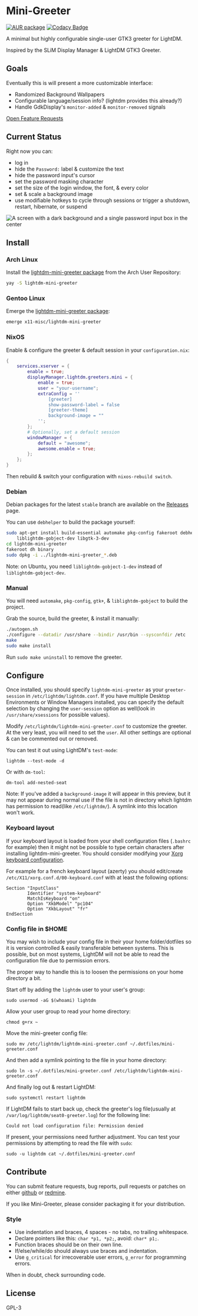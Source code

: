 # Mini-Greeter

[![AUR package](https://repology.org/badge/version-for-repo/aur/lightdm-mini-greeter.svg)](https://aur.archlinux.org/packages/lightdm-mini-greeter) [![Codacy Badge](https://app.codacy.com/project/badge/Grade/a1c58074072542be8ea60d1bf14863fc)](https://www.codacy.com/gh/prikhi/lightdm-mini-greeter/dashboard)

A minimal but highly configurable single-user GTK3 greeter for LightDM.

Inspired by the SLiM Display Manager & LightDM GTK3 Greeter.


## Goals

Eventually this is will present a more customizable interface:

* Randomized Background Wallpapers
* Configurable language/session info? (lightdm provides this already?)
* Handle GdkDisplay's `monitor-added` & `monitor-removed` signals

[Open Feature Requests](http://bugs.sleepanarchy.com/projects/mini-greeter/issues/)


## Current Status

Right now you can:

* log in
* hide the `Password:` label & customize the text
* hide the password input's cursor
* set the password masking character
* set the size of the login window, the font, & every color
* set & scale a background image
* use modifiable hotkeys to cycle through sessions or trigger a shutdown,
  restart, hibernate, or suspend

![A screen with a dark background and a single password input box in the center](http://bugs.sleepanarchy.com/projects/mini-greeter/repository/revisions/master/entry/screenshot.png "Mini Greeter Screenshot")


## Install

### Arch Linux

Install the [lightdm-mini-greeter package][aur-package] from the Arch User
Repository:

```sh
yay -S lightdm-mini-greeter
```

### Gentoo Linux

Emerge the [lightdm-mini-greeter package][gentoo-package]:

```sh
emerge x11-misc/lightdm-mini-greeter
```

### NixOS

Enable & configure the greeter & default session in your `configuration.nix`:

```nix
{
    services.xserver = {
        enable = true;
        displayManager.lightdm.greeters.mini = {
            enable = true;
            user = "your-username";
            extraConfig = ''
                [greeter]
                show-password-label = false
                [greeter-theme]
                background-image = ""
            '';
        };
        # Optionally, set a default session
        windowManager = {
            default = "awesome";
            awesome.enable = true;
        };
    };
}
```

Then rebuild & switch your configuration with `nixos-rebuild switch`.

### Debian

Debian packages for the latest `stable` branch are available on the
[Releases][releases] page.

You can use `debhelper` to build the package yourself:

```sh
sudo apt-get install build-essential automake pkg-config fakeroot debhelper \
    liblightdm-gobject-dev libgtk-3-dev
cd lightdm-mini-greeter
fakeroot dh binary
sudo dpkg -i ../lightdm-mini-greeter_*.deb
```

Note: on Ubuntu, you need `liblightdm-gobject-1-dev` instead of
`liblightdm-gobject-dev`.

### Manual

You will need `automake`, `pkg-config`, `gtk+`, & `liblightdm-gobject` to build
the project.

Grab the source, build the greeter, & install it manually:

```sh
./autogen.sh
./configure --datadir /usr/share --bindir /usr/bin --sysconfdir /etc
make
sudo make install
```

Run `sudo make uninstall` to remove the greeter.


## Configure

Once installed, you should specify `lightdm-mini-greeter` as your
`greeter-session` in `/etc/lightdm/lightdm.conf`. If you have multiple Desktop
Environments or Window Managers installed, you can specify the default
selection by changing the `user-session` option as well(look in
`/usr/share/xsessions` for possible values).

Modify `/etc/lightdm/lightdm-mini-greeter.conf` to customize the greeter. At
the very least, you will need to set the `user`. All other settings are
optional & can be commented out or removed.

You can test it out using LightDM's `test-mode`:

    lightdm --test-mode -d

Or with `dm-tool`:

    dm-tool add-nested-seat

Note: If you've added a `background-image` it will appear in this preview, but
it may not appear during normal use if the file is not in directory which
lightdm has permission to read(like `/etc/lightdm/`). A symlink into this
location won't work.

### Keyboard layout

If your keyboard layout is loaded from your shell configuration files (`.bashrc`
for example) then it might not be possible to type certain characters after
installing lightdm-mini-greeter. You should consider modifying your
[Xorg keyboard configuration](https://wiki.archlinux.org/index.php/Xorg/Keyboard_configuration#Using_X_configuration_files).

For example for a french keyboard layout (azerty) you should edit/create
`/etc/X11/xorg.conf.d/00-keyboard.conf` with at least the following options:

```
Section "InputClass"
        Identifier "system-keyboard"
        MatchIsKeyboard "on"
        Option "XkbModel" "pc104"
        Option "XkbLayout" "fr"
EndSection
```

### Config file in $HOME

You may wish to include your config file in their your home folder/dotfiles so
it is version controlled & easily transferable between systems. This is
possible, but on most systems, LightDM will not be able to read the
configuration file due to permission errors.

The proper way to handle this is to loosen the permissions on your home
directory a bit.

Start off by adding the `lightdm` user to your user's group:

    sudo usermod -aG $(whoami) lightdm

Allow your user group to read your home directory:

    chmod g+rx ~

Move the mini-greeter config file:

    sudo mv /etc/lightdm/lightdm-mini-greeter.conf ~/.dotfiles/mini-greeter.conf

And then add a symlink pointing to the file in your home directory:

    sudo ln -s ~/.dotfiles/mini-greeter.conf /etc/lightdm/lightdm-mini-greeter.conf

And finally log out & restart LightDM:

    sudo systemctl restart lightdm

If LightDM fails to start back up, check the greeter's log file(usually at
`/var/log/lightdm/seat0-greeter.log`) for the following line:

    Could not load configuration file: Permission denied

If present, your permissions need further adjustment. You can test your
permissions by attempting to read the file with `sudo`:

    sudo -u lightdm cat ~/.dotfiles/mini-greeter.conf


## Contribute

You can submit feature requests, bug reports, pull requests or patches on
either [github](http://github.com/prikhi/lightdm-mini-greeter) or
[redmine](http://bugs.sleepanarchy.com/projects/mini-greeter/).

If you like Mini-Greeter, please consider packaging it for your distribution.


### Style

* Use indentation and braces, 4 spaces - no tabs, no trailing whitespace.
* Declare pointers like this: `char *p1, *p2;`, avoid: `char* p1;`.
* Function braces should be on their own line.
* If/else/while/do should always use braces and indentation.
* Use `g_critical` for irrecoverable user errors, `g_error` for programming
  errors.

When in doubt, check surrounding code.


## License

GPL-3


[aur-package]: https://aur.archlinux.org/packages/lightdm-mini-greeter/
[gentoo-package]: https://packages.gentoo.org/packages/x11-misc/lightdm-mini-greeter
[releases]: https://github.com/prikhi/lightdm-mini-greeter/releases
